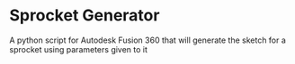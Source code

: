 # Sprocket Generator
A python script for Autodesk Fusion 360 that will generate the sketch for a
sprocket using parameters given to it